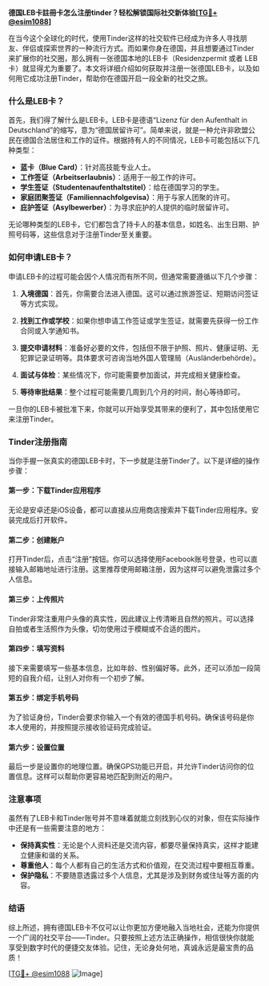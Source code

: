 **德国LEB卡註冊卡怎么注册tinder？轻松解锁国际社交新体验[[TG💪+ @esim1088](https://t.me/s/esim1088)]**

在当今这个全球化的时代，使用Tinder这样的社交软件已经成为许多人寻找朋友、伴侣或探索世界的一种流行方式。而如果你身在德国，并且想要通过Tinder来扩展你的社交圈，那么拥有一张德国本地的LEB卡（Residenzpermit 或者 LEB卡）就显得尤为重要了。本文将详细介绍如何获取并注册一张德国LEB卡，以及如何用它成功注册Tinder，帮助你在德国开启一段全新的社交之旅。

### 什么是LEB卡？

首先，我们得了解什么是LEB卡。LEB卡是德语“Lizenz für den Aufenthalt in Deutschland”的缩写，意为“德国居留许可”。简单来说，就是一种允许非欧盟公民在德国合法居住和工作的证件。根据持有人的不同情况，LEB卡可能包括以下几种类型：

- **蓝卡（Blue Card）**：针对高技能专业人士。
- **工作签证（Arbeitserlaubnis）**：适用于一般工作的许可。
- **学生签证（Studentenaufenthaltstitel）**：给在德国学习的学生。
- **家庭团聚签证（Familiennachfolgevisa）**：用于与家人团聚的许可。
- **庇护签证（Asylbewerber）**：为寻求庇护的人提供的临时居留许可。

无论哪种类型的LEB卡，它们都包含了持卡人的基本信息，如姓名、出生日期、护照号码等，这些信息对于注册Tinder至关重要。

### 如何申请LEB卡？

申请LEB卡的过程可能会因个人情况而有所不同，但通常需要遵循以下几个步骤：

1. **入境德国**：首先，你需要合法进入德国。这可以通过旅游签证、短期访问签证等方式实现。
   
2. **找到工作或学校**：如果你想申请工作签证或学生签证，就需要先获得一份工作合同或入学通知书。

3. **提交申请材料**：准备好必要的文件，包括但不限于护照、照片、健康证明、无犯罪记录证明等。具体要求可咨询当地外国人管理局（Ausländerbehörde）。

4. **面试与体检**：某些情况下，你可能需要参加面试，并完成相关健康检查。

5. **等待审批结果**：整个过程可能需要几周到几个月的时间，耐心等待即可。

一旦你的LEB卡被批准下来，你就可以开始享受其带来的便利了，其中包括使用它来注册Tinder。

### Tinder注册指南

当你手握一张真实的德国LEB卡时，下一步就是注册Tinder了。以下是详细的操作步骤：

#### 第一步：下载Tinder应用程序
无论是安卓还是iOS设备，都可以直接从应用商店搜索并下载Tinder应用程序。安装完成后打开软件。

#### 第二步：创建账户
打开Tinder后，点击“注册”按钮。你可以选择使用Facebook账号登录，也可以直接输入邮箱地址进行注册。这里推荐使用邮箱注册，因为这样可以避免泄露过多个人信息。

#### 第三步：上传照片
Tinder非常注重用户头像的真实性，因此建议上传清晰且自然的照片。可以选择自拍或者生活照作为头像，切勿使用过于模糊或不合适的图片。

#### 第四步：填写资料
接下来需要填写一些基本信息，比如年龄、性别偏好等。此外，还可以添加一段简短的自我介绍，让别人对你有一个初步了解。

#### 第五步：绑定手机号码
为了验证身份，Tinder会要求你输入一个有效的德国手机号码。确保该号码是你本人使用的，并按照提示接收验证码完成验证。

#### 第六步：设置位置
最后一步是设置你的地理位置。确保GPS功能已开启，并允许Tinder访问你的位置信息。这样可以帮助你更容易地匹配到附近的用户。

### 注意事项

虽然有了LEB卡和Tinder账号并不意味着就能立刻找到心仪的对象，但在实际操作中还是有一些需要注意的地方：

- **保持真实性**：无论是个人资料还是交流内容，都要尽量保持真实，这样才能建立健康和谐的关系。
- **尊重他人**：每个人都有自己的生活方式和价值观，在交流过程中要相互尊重。
- **保护隐私**：不要随意透露过多个人信息，尤其是涉及到财务或住址等方面的内容。

### 结语

综上所述，拥有德国LEB卡不仅可以让你更加方便地融入当地社会，还能为你提供一个广阔的社交平台——Tinder。只要按照上述方法正确操作，相信很快你就能享受到数字时代的便捷交友体验。记住，无论身处何地，真诚永远是最宝贵的品质！

[[TG💪+ @esim1088](https://t.me/s/esim1088) ![Image](https://i.postimg.cc/4NQfJmqS/Snipaste-2025-05-13-00-14-12.png)]